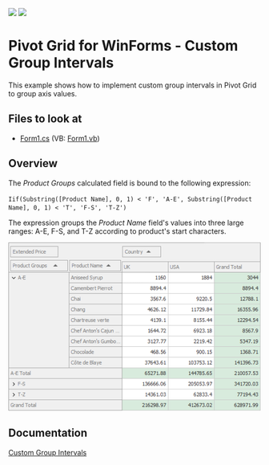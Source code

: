 <!-- default badges list -->
![](https://img.shields.io/endpoint?url=https://codecentral.devexpress.com/api/v1/VersionRange/473613874/22.1.2%2B)
[![](https://img.shields.io/badge/📖_How_to_use_DevExpress_Examples-e9f6fc?style=flat-square)](https://docs.devexpress.com/GeneralInformation/403183)
<!-- default badges end -->
# Pivot Grid for WinForms - Custom Group Intervals

This example shows how to implement custom group intervals in Pivot Grid to group axis values.

<!-- default file list -->
## Files to look at

* [Form1.cs](./CS/CustomGroupInterval/Form1.cs) (VB: [Form1.vb](./VB/CustomGroupInterval/Form1.vb))
<!-- default file list end -->


## Overview

The _Product Groups_ calculated field is bound to the following expression:

`Iif(Substring([Product Name], 0, 1) < 'F', 'A-E', Substring([Product Name], 0, 1) < 'T', 'F-S', 'T-Z')`

The expression groups the _Product Name_ field's values into three large ranges: A-E, F-S, and T-Z according to product's start characters.

![pivot-custom-group-intervals](images/pivot-custom-group-intervals.png)

## Documentation

[Custom Group Intervals](https://docs.devexpress.com/WindowsForms/1846/controls-and-libraries/pivot-grid/data-shaping/grouping#custom)
